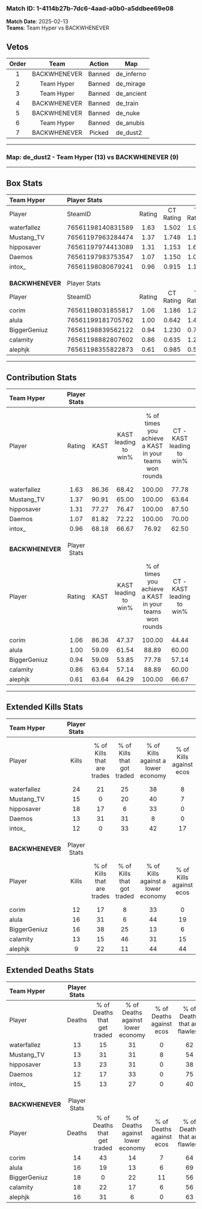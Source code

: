 ### Match ID: 1-4114b27b-7dc6-4aad-a0b0-a5ddbee69e08  
**Match Date**: 2025-02-13  
**Teams**: Team Hyper vs BACKWHENEVER  

## Vetos  

| Order | Team | Action | Map |
| :---: | :--: | :----: | --- |
| 1 | BACKWHENEVER | Banned | de_inferno |
| 2 | Team Hyper | Banned | de_mirage |
| 3 | Team Hyper | Banned | de_ancient |
| 4 | BACKWHENEVER | Banned | de_train |
| 5 | BACKWHENEVER | Banned | de_nuke |
| 6 | Team Hyper | Banned | de_anubis |
| 7 | BACKWHENEVER | Picked | de_dust2 |

---  

### **Map**: de_dust2 - Team Hyper (13) vs BACKWHENEVER (9)  
---  

## Box Stats  

| **Team Hyper**   | Player Stats      |        |           |          |       |       |       |         |        |      |     |
| :- | :- | :-: | :-: | :-: | :-: | :-: | :-: | :-: | :-: | :-: | :-: |
| Player           | SteamID           | Rating | CT Rating | T Rating | KAST  |  ADR  | Kills | Assists | Deaths | K/D  | HS% |
| waterfallez      | 76561198140831589 |  1.63  |   1.502   |  1.916   | 86.36 | 91.1  |  24   |    4    |   13   | 1.85 | 58  |
| Mustang_TV       | 76561197963284474 |  1.37  |   1.748   |  1.120   | 90.91 | 101.5 |  15   |    9    |   13   | 1.15 | 73  |
| hipposaver       | 76561197974413089 |  1.31  |   1.153   |  1.669   | 77.27 | 78.7  |  18   |   10    |   13   | 1.38 | 83  |
| Daemos           | 76561197983753547 |  1.07  |   1.150   |  1.077   | 81.82 | 58.0  |  13   |    1    |   12   | 1.08 | 23  |
| intox_           | 76561198080679241 |  0.96  |   0.915   |  1.126   | 68.18 | 83.1  |  12   |    6    |   15   | 0.80 | 83  |
|                  |                   |        |           |          |       |       |       |         |        |      |     |
|                  |                   |        |           |          |       |       |       |         |        |      |     |
|                  |                   |        |           |          |       |       |       |         |        |      |     |
| **BACKWHENEVER** | Player Stats      |        |           |          |       |       |       |         |        |      |     |
| Player           | SteamID           | Rating | CT Rating | T Rating | KAST  |  ADR  | Kills | Assists | Deaths | K/D  | HS% |
| corim            | 76561198031855817 |  1.06  |   1.186   |  1.228   | 86.36 | 67.6  |  12   |    5    |   14   | 0.86 | 66  |
| alula            | 76561199181705762 |  1.00  |   0.642   |  1.440   | 59.09 | 76.6  |  16   |    5    |   16   | 1.00 | 68  |
| BiggerGeniuz     | 76561198839562122 |  0.94  |   1.230   |  0.701   | 59.09 | 74.5  |  16   |    4    |   18   | 0.89 | 68  |
| calamity         | 76561198882807602 |  0.86  |   0.635   |  1.227   | 63.64 | 77.0  |  13   |    3    |   18   | 0.72 | 61  |
| alephjk          | 76561198355822873 |  0.61  |   0.985   |  0.531   | 63.64 | 35.1  |   9   |    2    |   16   | 0.56 | 55  |
---  

## Contribution Stats  

| **Team Hyper**   | Player Stats |       |                      |                                                        |                           |                                                             |                          |                                                            |
| :- | :-: | :-: | :-: | :-: | :-: | :-: | :-: | :-: |
| Player           |    Rating    | KAST  | KAST leading to win% | % of times you achieve a KAST in your teams won rounds | CT - KAST leading to win% | CT - % of times you achieve a KAST in your teams won rounds | T - KAST leading to win% | T - % of times you achieve a KAST in your teams won rounds |
| waterfallez      |     1.63     | 86.36 |        68.42         |                         100.00                         |           77.78           |                           100.00                            |          60.00           |                           100.00                           |
| Mustang_TV       |     1.37     | 90.91 |        65.00         |                         100.00                         |           63.64           |                           100.00                            |          66.67           |                           100.00                           |
| hipposaver       |     1.31     | 77.27 |        76.47         |                         100.00                         |           87.50           |                           100.00                            |          66.67           |                           100.00                           |
| Daemos           |     1.07     | 81.82 |        72.22         |                         100.00                         |           70.00           |                           100.00                            |          75.00           |                           100.00                           |
| intox_           |     0.96     | 68.18 |        66.67         |                         76.92                          |           62.50           |                            71.43                            |          71.43           |                           83.33                            |
|                  |              |       |                      |                                                        |                           |                                                             |                          |                                                            |
|                  |              |       |                      |                                                        |                           |                                                             |                          |                                                            |
|                  |              |       |                      |                                                        |                           |                                                             |                          |                                                            |
| **BACKWHENEVER** | Player Stats |       |                      |                                                        |                           |                                                             |                          |                                                            |
| Player           |    Rating    | KAST  | KAST leading to win% | % of times you achieve a KAST in your teams won rounds | CT - KAST leading to win% | CT - % of times you achieve a KAST in your teams won rounds | T - KAST leading to win% | T - % of times you achieve a KAST in your teams won rounds |
| corim            |     1.06     | 86.36 |        47.37         |                         100.00                         |           44.44           |                           100.00                            |          50.00           |                           100.00                           |
| alula            |     1.00     | 59.09 |        61.54         |                         88.89                          |           60.00           |                            75.00                            |          62.50           |                           100.00                           |
| BiggerGeniuz     |     0.94     | 59.09 |        53.85         |                         77.78                          |           57.14           |                           100.00                            |          50.00           |                           60.00                            |
| calamity         |     0.86     | 63.64 |        57.14         |                         88.89                          |           60.00           |                            75.00                            |          55.56           |                           100.00                           |
| alephjk          |     0.61     | 63.64 |        64.29         |                         100.00                         |           66.67           |                           100.00                            |          62.50           |                           100.00                           |
---  

## Extended Kills Stats  

| **Team Hyper**   | Player Stats |                            |                            |                                    |                         |                              |                                 |                                       |                    |           |
| :- | :-: | :-: | :-: | :-: | :-: | :-: | :-: | :-: | :-: | :-: |
| Player           |    Kills     | % of Kills that are trades | % of Kills that got traded | % of Kills against a lower economy | % of Kills against ecos | % of Kills that are flawless | % of Kills that are close duels | % of Kills that are assisted by flash | Pistol Round Kills | AWP Kills |
| waterfallez      |      24      |             21             |             25             |                 38                 |            8            |              71              |                4                |                   8                   |         2          |     0     |
| Mustang_TV       |      15      |             0              |             20             |                 40                 |            7            |              60              |                0                |                  13                   |         1          |     0     |
| hipposaver       |      18      |             17             |             6              |                 33                 |            0            |              50              |                6                |                   0                   |         1          |     0     |
| Daemos           |      13      |             31             |             31             |                 8                  |            0            |              69              |                0                |                   8                   |         1          |     7     |
| intox_           |      12      |             0              |             33             |                 42                 |           17            |              50              |                0                |                   0                   |         3          |     0     |
|                  |              |                            |                            |                                    |                         |                              |                                 |                                       |                    |           |
|                  |              |                            |                            |                                    |                         |                              |                                 |                                       |                    |           |
|                  |              |                            |                            |                                    |                         |                              |                                 |                                       |                    |           |
| **BACKWHENEVER** | Player Stats |                            |                            |                                    |                         |                              |                                 |                                       |                    |           |
| Player           |    Kills     | % of Kills that are trades | % of Kills that got traded | % of Kills against a lower economy | % of Kills against ecos | % of Kills that are flawless | % of Kills that are close duels | % of Kills that are assisted by flash | Pistol Round Kills | AWP Kills |
| corim            |      12      |             17             |             8              |                 33                 |            0            |              50              |                8                |                   8                   |         2          |     0     |
| alula            |      16      |             31             |             6              |                 44                 |           19            |              56              |                6                |                   0                   |         3          |     0     |
| BiggerGeniuz     |      16      |             38             |             25             |                 13                 |            6            |              56              |               25                |                   0                   |         0          |     2     |
| calamity         |      13      |             15             |             46             |                 31                 |           15            |              54              |               23                |                   8                   |         0          |     0     |
| alephjk          |      9       |             22             |             11             |                 44                 |           44            |              44              |                0                |                   0                   |         0          |     0     |
## Extended Deaths Stats  

| **Team Hyper**   | Player Stats |                             |                                   |                          |                               |                            |                           |               |
| :- | :-: | :-: | :-: | :-: | :-: | :-: | :-: | :-: |
| Player           |    Deaths    | % of Deaths that get traded | % of Deaths against lower economy | % of Deaths against ecos | % of Deaths that are flawless | % of Deaths that are close | % of Deaths while blinded | Deaths to AWP |
| waterfallez      |      13      |             15              |                31                 |            0             |              62               |             8              |             0             |       0       |
| Mustang_TV       |      13      |             31              |                31                 |            8             |              54               |             23             |             0             |       1       |
| hipposaver       |      13      |             23              |                31                 |            0             |              38               |             15             |             0             |       0       |
| Daemos           |      12      |             17              |                33                 |            0             |              75               |             0              |             0             |       0       |
| intox_           |      15      |             13              |                27                 |            0             |              40               |             20             |            13             |       1       |
|                  |              |                             |                                   |                          |                               |                            |                           |               |
|                  |              |                             |                                   |                          |                               |                            |                           |               |
|                  |              |                             |                                   |                          |                               |                            |                           |               |
| **BACKWHENEVER** | Player Stats |                             |                                   |                          |                               |                            |                           |               |
| Player           |    Deaths    | % of Deaths that get traded | % of Deaths against lower economy | % of Deaths against ecos | % of Deaths that are flawless | % of Deaths that are close | % of Deaths while blinded | Deaths to AWP |
| corim            |      14      |             43              |                14                 |            7             |              64               |             0              |             7             |       1       |
| alula            |      16      |             19              |                13                 |            6             |              69               |             6              |            13             |       0       |
| BiggerGeniuz     |      18      |              0              |                22                 |            11            |              56               |             6              |             6             |       2       |
| calamity         |      18      |             22              |                17                 |            6             |              56               |             0              |             0             |       2       |
| alephjk          |      16      |             31              |                 6                 |            0             |              63               |             0              |             6             |       2       |
